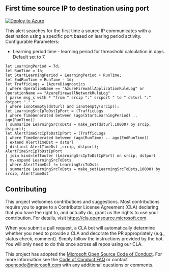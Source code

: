 ## First time source IP to destination using port

[![Deploy to Azure](https://aka.ms/deploytoazurebutton)](https://portal.azure.com/#create/Microsoft.Template/uri/https%3A%2F%2Fraw.githubusercontent.com%2FAzure%2FAzure-Network-Security%2Fmaster%2FAzure%2520Firewall%2FQueries%2520and%2520Alerts%2FFirst%2520time%2520source%2520ip%2520to%2520destination%2FFirstTimeSrcIpToDst.json)

This alert searches for the first time a source IP communicates with a destination using a specific port based on learing period activity.
Configurable Parameters:
- Learning period time - learning period for threashold calculation in days. Default set to 7.

```
let LearningPeriod = 7d;
let RunTime = 1h;
let StartLearningPeriod = LearningPeriod + RunTime;
let EndRunTime = RunTime - 1d;
let TrafficLogs = (AzureDiagnostics
| where OperationName == "AzureFirewallApplicationRuleLog" or OperationName == "AzureFirewallNetworkRuleLog"
| parse msg_s with * "from " srcip ":" srcport " to " dsturl ":" dstport "." *
| where isnotempty(dsturl) and isnotempty(srcip));
let LearningSrcIpToDstIpPort = (TrafficLogs
| where TimeGenerated between (ago(StartLearningPeriod) .. ago(RunTime))
| summarize LearningSrcToDsts = make_set(dsturl,10000) by srcip, dstport);
let AlertTimeSrcIpToDstIpPort = (TrafficLogs
| where TimeGenerated between (ago(RunTime) .. ago(EndRunTime))
| extend AlertTimeDst = dsturl
| distinct AlertTimeDst ,srcip, dstport);
AlertTimeSrcIpToDstIpPort
| join kind=leftouter (LearningSrcIpToDstIpPort) on srcip, dstport
| mv-expand LearningSrcToDsts
| where AlertTimeDst != LearningSrcToDsts
| summarize LearningSrcToDsts = make_set(LearningSrcToDsts,10000) by srcip, AlertTimeDst
```

## Contributing

This project welcomes contributions and suggestions.  Most contributions require you to agree to a
Contributor License Agreement (CLA) declaring that you have the right to, and actually do, grant us
the rights to use your contribution. For details, visit https://cla.opensource.microsoft.com.

When you submit a pull request, a CLA bot will automatically determine whether you need to provide
a CLA and decorate the PR appropriately (e.g., status check, comment). Simply follow the instructions
provided by the bot. You will only need to do this once across all repos using our CLA.

This project has adopted the [Microsoft Open Source Code of Conduct](https://opensource.microsoft.com/codeofconduct/).
For more information see the [Code of Conduct FAQ](https://opensource.microsoft.com/codeofconduct/faq/) or
contact [opencode@microsoft.com](mailto:opencode@microsoft.com) with any additional questions or comments.
